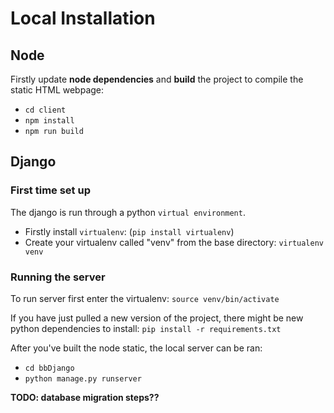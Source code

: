# Local Installation
## Node
Firstly update **node dependencies** and **build** the project to compile the static HTML webpage:
* `cd client`
* `npm install`
* `npm run build`

## Django
### First time set up
The django is run through a python `virtual environment`.

* Firstly install `virtualenv`: (`pip install virtualenv`)
* Create your virtualenv called "venv" from the base directory: `virtualenv venv`

### Running the server
To run server first enter the virtualenv: `source venv/bin/activate`

If you have just pulled a new version of the project, there might be new python dependencies to install: `pip install -r requirements.txt`

After you've built the node static, the local server can be ran:
* `cd bbDjango`
* `python manage.py runserver`

**TODO: database migration steps??**

